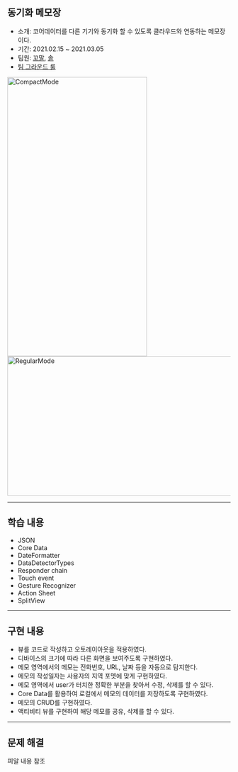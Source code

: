 ## 동기화 메모장
- 소개: 코어데이터를 다른 기기와 동기화 할 수 있도록 클라우드와 연동하는 메모장이다.
- 기간: 2021.02.15 ~ 2021.03.05
- 팀원: [꼬말](https://github.com/hakju), [솔](https://github.com/soleJin)
- [팀 그라운드 룰](https://github.com/hakju/ios-cloud-notes/blob/main/GroundRule.md)
<p>
 <img src = "https://user-images.githubusercontent.com/50835836/117425115-72eebd00-af5d-11eb-8cd4-9ea4664a5bba.gif" alt = "CompactMode" width = "315" height = "630">
 <img src = "https://user-images.githubusercontent.com/50835836/117425221-90bc2200-af5d-11eb-8f9d-3586aaf2aad5.gif" alt = "RegularMode" width = "630" height = "315">
</p>

---

## 학습 내용
- JSON
- Core Data
- DateFormatter
- DataDetectorTypes
- Responder chain
- Touch event
- Gesture Recognizer
- Action Sheet
- SplitView

 
---

## 구현 내용
 - 뷰를 코드로 작성하고 오토레이아웃을 적용하였다.
 - 디바이스의 크기에 따라 다른 화면을 보여주도록 구현하였다.
 - 메모 영역에서의 메모는 전화번호, URL, 날짜 등을 자동으로 탐지한다.
 - 메모의 작성일자는 사용자의 지역 포멧에 맞게 구현하였다.
 - 메모 영역에서 user가 터치한 정확한 부분을 찾아서 수정, 삭제를 할 수 있다.
 - Core Data를 활용하여 로컬에서 메모의 데이터를 저장하도록 구현하였다.
 - 메모의 CRUD를 구현하였다.
 - 액티비티 뷰를 구현하여 해당 메모를 공유, 삭제를 할 수 있다.
 
---

## 문제 해결
 피알 내용 참조
